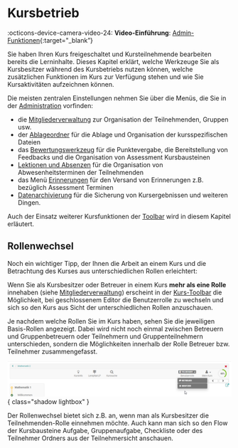 # Kursbetrieb

:octicons-device-camera-video-24: **Video-Einführung**: [Admin-Funktionen](<https://www.youtube.com/embed/rWPcz6udUrI>){:target="_blank”} 

Sie haben Ihren Kurs freigeschaltet und Kursteilnehmende bearbeiten bereits die Lerninhalte. Dieses Kapitel erklärt, welche Werkzeuge Sie als Kursbesitzer während des Kursbetriebs nutzen können, welche zusätzlichen Funktionen im Kurs zur Verfügung stehen und wie Sie Kursaktivitäten aufzeichnen können. 

Die meisten zentralen Einstellungen nehmen Sie über die Menüs, die Sie in der [Administration](Using_Course_Tools.de.md) vorfinden:

 * die [Mitgliederverwaltung](Members_management.de.md)  zur Organisation der Teilnehmenden, Gruppen usw.
 * der [Ablageordner](Storage_folder.de.md) für die Ablage und Organisation der kursspezifischen Dateien
 * das [Bewertungswerkzeug](Assessment_tool_overview.de.md) für die Punktevergabe, die Bereitstellung von Feedbacks und die Organisation von Assessment Kursbausteinen
  * [Lektionen und Absenzen](Lectures_and_absences.de.md) für die Organisation von Abwesenheitsterminen der Teilnehmenden
  * das Menü [Erinnerungen](Course_Reminders.de.md) für den Versand von Erinnerungen z.B. bezüglich Assessment Terminen
  * [Datenarchivierung](Data_archiving.de.md) für die Sicherung von Kursergebnissen und weiteren Dingen.

Auch der Einsatz weiterer Kursfunktionen der [Toolbar](Using_Additional_Course_Features.de.md) wird in diesem Kapitel erläutert. 

## Rollenwechsel 

Noch ein wichtiger Tipp, der Ihnen die Arbeit an einem Kurs und die Betrachtung des Kurses aus unterschiedlichen Rollen erleichtert: 

Wenn Sie als Kursbesitzer oder Betreuer in einem Kurs **mehr als eine Rolle** innehaben (siehe [Mitgliederverwaltung](Members_management.de.md)) erscheint in der [Kurs-Toolbar](Using_Additional_Course_Features.de.md)  die Möglichkeit, bei geschlossenem Editor die Benutzerrolle zu wechseln und sich so den Kurs aus Sicht der unterschiedlichen Rollen anzuschauen. 

Je nachdem welche Rollen Sie im Kurs haben, sehen Sie die jeweiligen Basis-Rollen angezeigt. Dabei wird nicht noch einmal zwischen Betreuern und Gruppenbetreuern oder Teilnehmern und Gruppenteilnehmern unterschieden, sondern die Möglichkeiten innerhalb der Rolle Betreuer bzw. Teilnehmer zusammengefasst.

![In-Kurs Rollenwechsel](assets/Rollenwechsel.png){ class="shadow lightbox" }

Der Rollenwechsel bietet sich z.B. an, wenn man als Kursbesitzer die Teilnehmenden-Rolle einnehmen möchte. Auch kann man sich so den Flow der Kursbausteine Aufgabe, Gruppenaufgabe, Checkliste oder des Teilnehmer Ordners aus der Teilnehmersicht anschauen.
